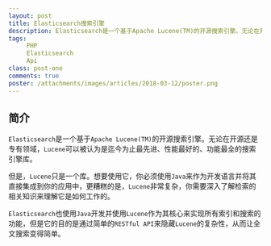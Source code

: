 ```yaml
---
layout: post
title: Elasticsearch搜索引擎
description: Elasticsearch是一个基于Apache Lucene(TM)的开源搜索引擎。无论在开源还是专有领域，Lucene可以被认为是迄今为止最先进、性能最好的、功能最全的搜索引擎库。
tags:
     PHP
     Elasticsearch
     Api
class: post-one
comments: true
poster: /attachments/images/articles/2018-03-12/poster.png
---
```

## 简介
`Elasticsearch`是一个基于`Apache Lucene(TM)`的开源搜索引擎。无论在开源还是专有领域，`Lucene`可以被认为是迄今为止最先进、性能最好的、功能最全的搜索引擎库。

但是，`Lucene`只是一个库。想要使用它，你必须使用`Java`来作为开发语言并将其直接集成到你的应用中，更糟糕的是，`Lucene`非常复杂，你需要深入了解检索的相关知识来理解它是如何工作的。

`Elasticsearch`也使用`Java`开发并使用`Lucene`作为其核心来实现所有索引和搜索的功能，但是它的目的是通过简单的`RESTful API`来隐藏`Lucene`的复杂性，从而让全文搜索变得简单。